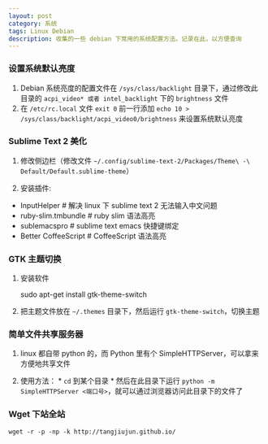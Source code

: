 ```yaml
---
layout: post
category: 系统
tags: Linux Debian
description: 收集的一些 debian 下常用的系统配置方法。记录在此，以方便查询
---
```


### 设置系统默认亮度

  1. Debian 系统亮度的配置文件在 `/sys/class/backlight` 目录下，通过修改此目录的 `acpi_video* 或者 intel_backlight` 下的 `brightness` 文件
  2. 在 `/etc/rc.local` 文件 `exit 0` 前一行添加 `echo 10 > /sys/class/backlight/acpi_video0/brightness` 来设置系统默认亮度

### Sublime Text 2 美化

  1. 修改侧边栏（修改文件 `~/.config/sublime-text-2/Packages/Theme\ -\ Default/Default.sublime-theme`）
  
  2. 安装插件:
   - InputHelper        # 解决 linux 下 sublime text 2 无法输入中文问题
   - ruby-slim.tmbundle        # ruby slim 语法高亮
   - sublemacspro       # sublime text emacs 快捷键绑定
   - Better CoffeeScript        # CoffeeScript 语法高亮

### GTK 主题切换

   1. 安装软件

        sudo apt-get install gtk-theme-switch

   2. 把主题文件放在 `~/.themes` 目录下，然后运行 `gtk-theme-switch`，切换主题
   
### 简单文件共享服务器

   1. linux 都自带 python 的，而 Python 里有个 SimpleHTTPServer，可以拿来方便地共享文件

   2. 使用方法：
     * `cd` 到某个目录
     * 然后在此目录下运行 `python -m SimpleHTTPServer <端口号>`，就可以通过浏览器访问此目录下的文件了

### Wget 下站全站

    wget -r -p -np -k http://tangjiujun.github.io/

